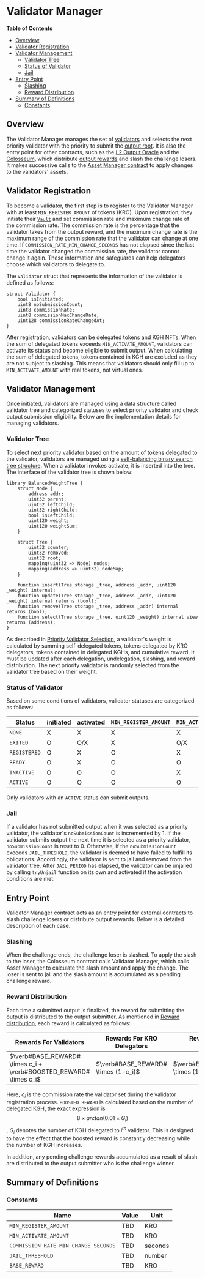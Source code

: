 
# Validator Manager

<!-- All glossary references in this file. -->

[g-validator]: ../../glossary.md#validator
[g-l2-output]: ../../glossary.md#l2-output-root
[output-oracle]: ../../glossary.md#l2-output-oracle-contract
[colosseum-contract]: ../../glossary.md#colosseum-contract
[g-validator-reward]: ../../glossary.md#validator-reward

<!-- START doctoc generated TOC please keep comment here to allow auto update -->
<!-- DON'T EDIT THIS SECTION, INSTEAD RE-RUN doctoc TO UPDATE -->
**Table of Contents**

- [Overview](#overview)
- [Validator Registration](#validator-registration)
- [Validator Management](#validator-management)
  - [Validator Tree](#validator-tree)
  - [Status of Validator](#status-of-validator)
  - [Jail](#jail)
- [Entry Point](#entry-point)
  - [Slashing](#slashing)
  - [Reward Distribution](#reward-distribution)
- [Summary of Definitions](#summary-of-definitions)
  - [Constants](#constants)

<!-- END doctoc generated TOC please keep comment here to allow auto update -->

## Overview

The Validator Manager manages the set of [validators][g-validator] and selects the next priority validator with the
priority to submit the [output root][g-l2-output]. It is also the entry point for other contracts, such as the
[L2 Output Oracle][output-oracle] and the [Colosseum][colosseum-contract], which distribute
[output rewards][g-validator-reward] and slash the challenge losers. It makes successive calls to the
[Asset Manager contract](./asset-manager.md) to apply changes to the validators' assets.

## Validator Registration

To become a validator, the first step is to register to the Validator Manager with at least `MIN_REGISTER_AMOUNT` of
tokens (KRO). Upon registration, they initiate their [`Vault`](./asset-manager.md#composition-of-asset-manager) and set
commission rate and maximum change rate of the commission rate. The commission rate is the percentage that the validator
takes from the output reward, and the maximum change rate is the maximum range of the commission rate that the validator
can change at one time. If `COMMISSION_RATE_MIN_CHANGE_SECONDS` has not elapsed since the last time the validator
changed the commission rate, the validator cannot change it again. These information and safeguards can help delegators
choose which validators to delegate to.

The `Validator` struct that represents the information of the validator is defined as follows:

```solidity
struct Validator {
    bool isInitiated;
    uint8 noSubmissionCount;
    uint8 commissionRate;
    uint8 commissionMaxChangeRate;
    uint128 commissionRateChangedAt;
}
```

After registration, validators can be delegated tokens and KGH NFTs. When the sum of delegated tokens exceeds
`MIN_ACTIVATE_AMOUNT`, validators can activate its status and become eligible to submit output. When calculating the sum
of delegated tokens, tokens contained in KGH are excluded as they are not subject to slashing. This means that
validators should only fill up to `MIN_ACTIVATE_AMOUNT` with real tokens, not virtual ones.

## Validator Management

Once initiated, validators are managed using a data structure called validator tree and categorized statuses to select
priority validator and check output submission eligibility. Below are the implementation details for managing
validators.

### Validator Tree

To select next priority validator based on the amount of tokens delegated to the validator, validators are managed using
a [self-balancing binary search tree structure][self-balancing-binary-search-tree]. When a validator invokes activate,
it is inserted into the tree. The interface of the validator tree is shown below:

```solidity
library BalancedWeightTree {
    struct Node {
        address addr;
        uint32 parent;
        uint32 leftChild;
        uint32 rightChild;
        bool isLeftChild;
        uint120 weight;
        uint120 weightSum;
    }

    struct Tree {
        uint32 counter;
        uint32 removed;
        uint32 root;
        mapping(uint32 => Node) nodes;
        mapping(address => uint32) nodeMap;
    }

    function insert(Tree storage _tree, address _addr, uint120 _weight) internal;
    function update(Tree storage _tree, address _addr, uint120 _weight) internal returns (bool);
    function remove(Tree storage _tree, address _addr) internal returns (bool);
    function select(Tree storage _tree, uint120 _weight) internal view returns (address);
}
```

As described in [Priority Validator Selection](./overview.md#priority-validator-selection), a validator's weight is
calculated by summing self-delegated tokens, tokens delegated by KRO delegators, tokens contained in delegated KGHs, and
cumulative reward. It must be updated after each delegation, undelegation, slashing, and reward distribution. The next
priority validator is randomly selected from the validator tree based on their weight.

[self-balancing-binary-search-tree]: https://github.com/yasharpm/Solidity-Weighted-Random-List

### Status of Validator

Based on some conditions of validators, validator statuses are categorized as follows:

| Status       | initiated | activated | `MIN_REGISTER_AMOUNT` | `MIN_ACTIVATE_AMOUNT` |
|--------------|-----------|-----------|-----------------------|-----------------------|
| `NONE`       | X         | X         | X                     | X                     |
| `EXITED`     | O         | O/X       | X                     | O/X                   |
| `REGISTERED` | O         | X         | O                     | X                     |
| `READY`      | O         | X         | O                     | O                     |
| `INACTIVE`   | O         | O         | O                     | X                     |
| `ACTIVE`     | O         | O         | O                     | O                     |

Only validators with an `ACTIVE` status can submit outputs.

### Jail

If a validator has not submitted output when it was selected as a priority validator, the validator's
`noSubmissionCount` is incremented by 1. If the validator submits output the next time it is selected as a priority
validator, `noSubmissionCount` is reset to 0. Otherwise, if the `noSubmissionCount` exceeds `JAIL_THRESHOLD`, the
validator is deemed to have failed to fulfill its obligations. Accordingly, the validator is sent to jail and removed
from the validator tree. After `JAIL_PERIOD` has elapsed, the validator can be unjailed by calling `tryUnjail` function
on its own and activated if the activation conditions are met.

## Entry Point

Validator Manager contract acts as an entry point for external contracts to slash challenge losers or distribute output
rewards. Below is a detailed description of each case.

### Slashing

When the challenge ends, the challenge loser is slashed. To apply the slash to the loser, the Colosseum contract calls
Validator Manager, which calls Asset Manager to calculate the slash amount and apply the change. The loser is sent to
jail and the slash amount is accumulated as a pending challenge reward.

### Reward Distribution

Each time a submitted output is finalized, the reward for submitting the output is distributed to the output submitter.
As mentioned in [Reward distribution](./overview.md#reward-distribution), each reward is calculated as follows:

| Rewards For Validators                                             | Rewards For KRO Delegators          | Rewards For KGH Delegators             |
|--------------------------------------------------------------------|-------------------------------------|----------------------------------------|
| $\verb#BASE_REWARD# \times c_i + \verb#BOOSTED_REWARD# \times c_i$ | $\verb#BASE_REWARD# \times (1-c_i)$ | $\verb#BOOSTED_REWARD# \times (1-c_i)$ |

Here, $c_i$ is the commission rate the validator set during the validator registration process. `BOOSTED_REWARD` is
calculated based on the number of delegated KGH, the exact expression is $$8 \times arctan(0.01 \times G_i)$$, $G_i$
denotes the number of KGH delegated to $i^{th}$ validator. This is designed to have the effect that the boosted reward
is constantly decreasing while the number of KGH increases.

In addition, any pending challenge rewards accumulated as a result of slash are distributed to the output submitter who
is the challenge winner.

## Summary of Definitions

### Constants

| Name                                 | Value | Unit    |
|--------------------------------------|-------|---------|
| `MIN_REGISTER_AMOUNT`                | TBD   | KRO     |
| `MIN_ACTIVATE_AMOUNT`                | TBD   | KRO     |
| `COMMISSION_RATE_MIN_CHANGE_SECONDS` | TBD   | seconds |
| `JAIL_THRESHOLD`                     | TBD   | number  |
| `BASE_REWARD`                        | TBD   | KRO     |
